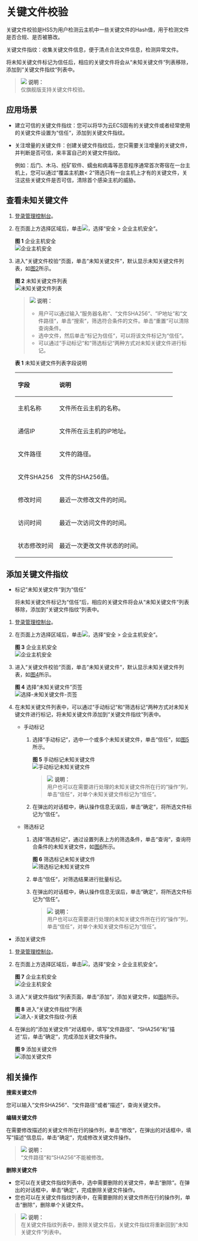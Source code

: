 # 关键文件校验<a name="hss_01_0039"></a>

关键文件校验是HSS为用户检测云主机中一些关键文件的Hash值，用于检测文件是否合规、是否被篡改。

关键文件指纹：收集关键文件信息，便于清点合法文件信息，检测异常文件。

将未知关键文件标记为信任后，相应的关键文件将会从“未知关键文件“列表移除，添加到“关键文件指纹“列表中。

>![](public_sys-resources/icon-note.gif) **说明：**   
>仅旗舰版支持关键文件校验。  

## 应用场景<a name="section1733692810306"></a>

-   建立可信的关键文件指纹：您可以将华为云ECS固有的关键文件或者经常使用的关键文件设置为“信任“，添加到关键文件指纹。
-   关注增量的关键文件：创建关键文件指纹后，您只需要关注增量的关键文件，并判断是否可信，来丰富自己的关键文件指纹。

    例如：后门、木马、挖矿软件、蠕虫和病毒等恶意程序通常首次寄宿在一台主机上，您可以通过“覆盖主机数< 2“筛选只有一台主机上才有的关键文件，关注这些关键文件是否可信，清除首个感染主机的威胁。


## 查看未知关键文件<a name="section1368956123310"></a>

1.  [登录管理控制台](https://console.huaweicloud.com)。
2.  在页面上方选择区域后，单击![](figures/icon-servicelist.png)，选择“安全  \>  企业主机安全“。

    **图 1**  企业主机安全<a name="hss_01_0229_fig1271516227232"></a>  
    ![](figures/企业主机安全.png "企业主机安全")


1.  进入“关键文件校验“页面，单击“未知关键文件“，默认显示未知关键文件列表，如[图2](#fig350162443614)所示。

    **图 2**  未知关键文件列表<a name="fig350162443614"></a>  
    ![](figures/未知关键文件列表.png "未知关键文件列表")

    >![](public_sys-resources/icon-note.gif) **说明：**   
    >-   用户可以通过输入“服务器名称“、“文件SHA256“、“IP地址“和“文件路径“，单击“搜索“，筛选符合条件的文件。单击“重置“可以清除查询条件。  
    >-   选中文件，然后单击“标记为信任“，可以将该文件标记为“信任“。  
    >-   可以通过“手动标记“和“筛选标记“两种方式对未知关键文件进行标记。  

    **表 1**  未知关键文件列表字段说明

    <a name="table2527249368"></a>
    <table><thead align="left"><tr id="row65142418361"><th class="cellrowborder" valign="top" width="26.25%" id="mcps1.2.3.1.1"><p id="p15082443616"><a name="p15082443616"></a><a name="p15082443616"></a>字段</p>
    </th>
    <th class="cellrowborder" valign="top" width="73.75%" id="mcps1.2.3.1.2"><p id="p125072403613"><a name="p125072403613"></a><a name="p125072403613"></a>说明</p>
    </th>
    </tr>
    </thead>
    <tbody><tr id="row8518244362"><td class="cellrowborder" valign="top" width="26.25%" headers="mcps1.2.3.1.1 "><p id="p95152473612"><a name="p95152473612"></a><a name="p95152473612"></a>主机名称</p>
    </td>
    <td class="cellrowborder" valign="top" width="73.75%" headers="mcps1.2.3.1.2 "><p id="p12511724193615"><a name="p12511724193615"></a><a name="p12511724193615"></a>文件所在云主机的名称。</p>
    </td>
    </tr>
    <tr id="row1451132463610"><td class="cellrowborder" valign="top" width="26.25%" headers="mcps1.2.3.1.1 "><p id="p75162416364"><a name="p75162416364"></a><a name="p75162416364"></a>通信IP</p>
    </td>
    <td class="cellrowborder" valign="top" width="73.75%" headers="mcps1.2.3.1.2 "><p id="p1151192483611"><a name="p1151192483611"></a><a name="p1151192483611"></a>文件所在云主机的IP地址。</p>
    </td>
    </tr>
    <tr id="row1951524123610"><td class="cellrowborder" valign="top" width="26.25%" headers="mcps1.2.3.1.1 "><p id="p1451182423612"><a name="p1451182423612"></a><a name="p1451182423612"></a>文件路径</p>
    </td>
    <td class="cellrowborder" valign="top" width="73.75%" headers="mcps1.2.3.1.2 "><p id="p9511224143616"><a name="p9511224143616"></a><a name="p9511224143616"></a>文件的路径。</p>
    </td>
    </tr>
    <tr id="row551192403617"><td class="cellrowborder" valign="top" width="26.25%" headers="mcps1.2.3.1.1 "><p id="p95115241367"><a name="p95115241367"></a><a name="p95115241367"></a>文件SHA256</p>
    </td>
    <td class="cellrowborder" valign="top" width="73.75%" headers="mcps1.2.3.1.2 "><p id="p851162413366"><a name="p851162413366"></a><a name="p851162413366"></a>文件的SHA256值。</p>
    </td>
    </tr>
    <tr id="row1951324183618"><td class="cellrowborder" valign="top" width="26.25%" headers="mcps1.2.3.1.1 "><p id="p1851324133610"><a name="p1851324133610"></a><a name="p1851324133610"></a>修改时间</p>
    </td>
    <td class="cellrowborder" valign="top" width="73.75%" headers="mcps1.2.3.1.2 "><p id="p1151142473614"><a name="p1151142473614"></a><a name="p1151142473614"></a>最近一次修改文件的时间。</p>
    </td>
    </tr>
    <tr id="row151624193612"><td class="cellrowborder" valign="top" width="26.25%" headers="mcps1.2.3.1.1 "><p id="p7511924193613"><a name="p7511924193613"></a><a name="p7511924193613"></a>访问时间</p>
    </td>
    <td class="cellrowborder" valign="top" width="73.75%" headers="mcps1.2.3.1.2 "><p id="p1651152410367"><a name="p1651152410367"></a><a name="p1651152410367"></a>最近一次访问文件的时间。</p>
    </td>
    </tr>
    <tr id="row25214244361"><td class="cellrowborder" valign="top" width="26.25%" headers="mcps1.2.3.1.1 "><p id="p6511524143612"><a name="p6511524143612"></a><a name="p6511524143612"></a>状态修改时间</p>
    </td>
    <td class="cellrowborder" valign="top" width="73.75%" headers="mcps1.2.3.1.2 "><p id="p4521524153618"><a name="p4521524153618"></a><a name="p4521524153618"></a>最近一次更改文件状态的时间。</p>
    </td>
    </tr>
    </tbody>
    </table>


## 添加关键文件指纹<a name="section1119181415210"></a>

-   标记“未知关键文件“到为“信任“

    将未知关键文件标记为“信任“后，相应的关键文件将会从“未知关键文件“列表移除，添加到“关键文件指纹“列表中。


1.  [登录管理控制台](https://console.huaweicloud.com)。
2.  在页面上方选择区域后，单击![](figures/icon-servicelist.png)，选择“安全  \>  企业主机安全“。

    **图 3**  企业主机安全<a name="hss_01_0229_fig1271516227232_1"></a>  
    ![](figures/企业主机安全.png "企业主机安全")


1.  进入“关键文件校验“页面，单击“未知关键文件“，默认显示未知关键文件列表，如[图4](#fig961410572311)所示。

    **图 4**  选择“未知关键文件”页签<a name="fig961410572311"></a>  
    ![](figures/选择-未知关键文件-页签.png "选择-未知关键文件-页签")

2.  在未知关键文件列表中，可以通过“手动标记“和“筛选标记“两种方式对未知关键文件进行标记，将未知关键文件添加到“关键文件指纹“列表中。
    -   手动标记
        1.  选择“手动标记“，选中一个或多个未知关键文件，单击“信任“，如[图5](#fig279457458505)所示。

            **图 5**  手动标记未知关键文件<a name="fig279457458505"></a>  
            ![](figures/手动标记未知关键文件.png "手动标记未知关键文件")

            >![](public_sys-resources/icon-note.gif) **说明：**   
            >用户也可以在需要进行处理的未知关键文件所在行的“操作“列，单击“信任“，对单个未知关键文件标记为“信任“。  

        2.  在弹出的对话框中，确认操作信息无误后，单击“确定“，将所选文件标记为“信任“。

    -   筛选标记
        1.  选择“筛选标记“，通过设置列表上方的筛选条件，单击“查询“，查询符合条件的未知关键文件，如[图6](#fig653593248596)所示。

            **图 6**  筛选标记未知关键文件<a name="fig653593248596"></a>  
            ![](figures/筛选标记未知关键文件.png "筛选标记未知关键文件")

        2.  单击“信任“，对筛选结果进行批量标记。
        3.  在弹出的对话框中，确认操作信息无误后，单击“确定“，将所选文件标记为“信任“。

            >![](public_sys-resources/icon-note.gif) **说明：**   
            >用户也可以在需要进行处理的未知关键文件所在行的“操作“列，单击“信任“，对单个未知关键文件标记为“信任“。  




-   添加关键文件

1.  [登录管理控制台](https://console.huaweicloud.com)。
2.  在页面上方选择区域后，单击![](figures/icon-servicelist.png)，选择“安全  \>  企业主机安全“。

    **图 7**  企业主机安全<a name="hss_01_0229_fig1271516227232_2"></a>  
    ![](figures/企业主机安全.png "企业主机安全")


1.  进入“关键文件指纹“列表页面，单击“添加“，添加关键文件，如[图8](#fig4921238182814)所示。

    **图 8**  进入“关键文件指纹”列表<a name="fig4921238182814"></a>  
    ![](figures/进入-关键文件指纹-列表.png "进入-关键文件指纹-列表")

2.  在弹出的“添加关键文件“对话框中，填写“文件路径“、“SHA256“和“描述“后，单击“确定“，完成添加关键文件操作。

    **图 9**  添加关键文件<a name="fig1466854111315"></a>  
    ![](figures/添加关键文件.png "添加关键文件")


## 相关操作<a name="section14513119377"></a>

**搜索关键文件**

您可以输入“文件SHA256“、“文件路径“或者“描述“，查询关键文件。

**编辑关键文件**

在需要修改描述的关键文件所在行的操作列，单击“修改“，在弹出的对话框中，填写“描述“信息后，单击“确定“，完成修改关键文件操作。

>![](public_sys-resources/icon-note.gif) **说明：**   
>“文件路径“和“SHA256“不能被修改。  

**删除关键文件**

-   您可以在关键文件指纹列表中，选中需要删除的关键文件，单击“删除“。在弹出的对话框中，单击“确定“，完成删除关键文件操作。
-   您也可以在关键文件指纹列表中，在需要删除的关键文件所在行的操作列，单击“删除“，删除单个关键文件。

>![](public_sys-resources/icon-note.gif) **说明：**   
>在关键文件指纹列表中，删除关键文件后，关键文件指纹将重新回到“未知关键文件“列表中。  

